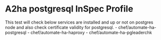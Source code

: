 # A2ha postgresql InSpec Profile

This test will check below services are installed and up or not on postgres node and also check certificate validity for postgresql.
    - chef/automate-ha-postgresql
    - chef/automate-ha-haproxy
    - chef/automate-ha-pgleaderchk